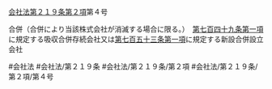 [会社法第２１９条第２項](会社法＿＿＿＿第２１９条第２項)第４号

合併（合併により当該株式会社が消滅する場合に限る。）　[第七百四十九条第一項](会社法＿＿＿＿第７４９条第１項)に規定する吸収合併存続会社又は[第七百五十三条第一項](会社法＿＿＿＿第７５３条第１項)に規定する新設合併設立会社


#会社法
#会社法/第２１９条
#会社法/第２１９条/第２項
#会社法/第２１９条/第２項/第４号
